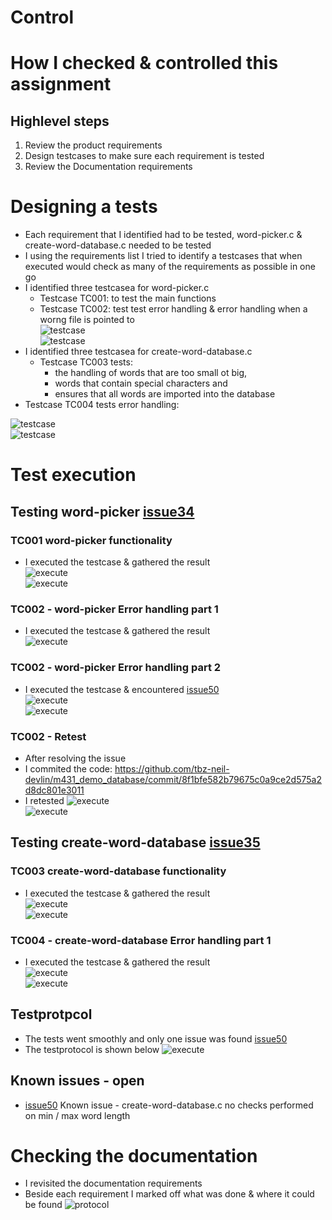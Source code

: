 # Control

# How I checked & controlled this assignment
## Highlevel steps
1. Review the product requirements
2. Design testcases to make sure each requirement is tested
3. Review the Documentation requirements

# Designing a tests
* Each requirement that I identified had to be tested, word-picker.c & create-word-database.c needed to be tested
* I using the requirements list I tried to identify a testcases that when executed would check as many of the requirements as possible in one go
* I identified three testcasea for word-picker.c
  * Testcase TC001: to test the main functions
  * Testcase TC002: test test error handling & error handling when a worng file is pointed to   
![testcase][control01]  
![testcase][control02]  
* I identified three testcasea for create-word-database.c
  * Testcase TC003 tests:
    * the handling of words that are too small ot big, 
	* words that contain special characters and 
	* ensures that all words are imported into the database  
 * Testcase TC004 tests error handling:
 
![testcase][control03]  
![testcase][control04] 

# Test execution
## Testing word-picker [issue34]
### TC001 word-picker functionality
* I executed the testcase & gathered the result  
![execute][execute01]  
![execute][execute02]  

### TC002 - word-picker Error handling part 1
* I executed the testcase & gathered the result  
![execute][execute03]  

### TC002 - word-picker Error handling part 2
* I executed the testcase & encountered [issue50]   
![execute][execute05]  
![execute][execute06]  
 
### TC002 - Retest
* After resolving the issue 
* I commited the code: https://github.com/tbz-neil-devlin/m431_demo_database/commit/8f1bfe582b79675c0a9ce2d575a2d8dc801e3011
* I retested
![execute][execute07]  
![execute][execute08] 

## Testing create-word-database [issue35]
### TC003 create-word-database functionality
* I executed the testcase & gathered the result  
![execute][execute09]  
![execute][execute10]  

### TC004 - create-word-database Error handling part 1
* I executed the testcase & gathered the result  
![execute][execute11]  
![execute][execute12]  

## Testprotpcol
* The tests went smoothly and only one issue was found [issue50] 
* The testprotocol is shown below
![execute][protocol] 

## Known issues - open
* [issue50] Known issue - create-word-database.c no checks performed on min / max word length

# Checking the documentation
* I revisited the documentation requirements
* Beside each requirement I marked off what was done & where it could be found
![protocol][documentation]
 


[control01]: ../02_resources/images/control-testcase-tc001.JPG
[control02]: ../02_resources/images/control-testcase-tc002-tc003.JPG
[control03]: ../02_resources/images/realize-implement-testcase-tc003.JPG
[control04]: ../02_resources/images/realize-implement-testcase-tc004.JPG
  

  
[execute01]: ../02_resources/images/control-execute-tc001-01.jpg
[execute02]: ../02_resources/images/control-execute-tc001-02.JPG
[execute03]: ../02_resources/images/control-execute-tc002-01.JPG
[execute04]: ../02_resources/images/control-execute-tc002-02.JPG
[execute05]: ../02_resources/images/control-execute-tc003-01.JPG
[execute06]: ../02_resources/images/control-execute-tc003-02.JPG
[execute07]: ../02_resources/images/control-execute-tc003-03.JPG
[execute08]: ../02_resources/images/control-execute-tc003-04.JPG
[execute09]: ../02_resources/images/control-execute-tc003a-01.JPG
[execute10]: ../02_resources/images/control-execute-tc003a-02.JPG
[execute11]: ../02_resources/images/control-execute-tc004-01.JPG
[execute12]: ../02_resources/images/control-execute-tc004-02.JPG

[protocol]: ../02_resources/images/control-testprotocol-01.JPG
[documentation]: ../02_resources/images/control-documentation-01.JPG

[issue34]: https://github.com/tbz-neil-devlin/m431_demo_database/issues/34
[issue35]: https://github.com/tbz-neil-devlin/m431_demo_database/issues/35
[issue50]: https://github.com/tbz-neil-devlin/m431_demo_database/issues/50

  